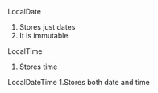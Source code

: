 LocalDate

1. Stores just dates
2. It is immutable

LocalTime

1. Stores time

LocalDateTime 1.Stores both date and time

